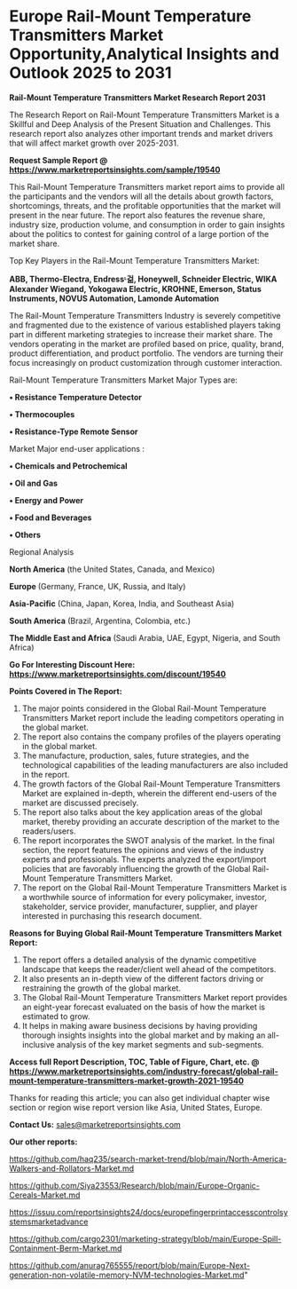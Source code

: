 # Europe Rail-Mount Temperature Transmitters Market Opportunity,Analytical Insights and Outlook 2025 to 2031

<strong>Rail-Mount Temperature Transmitters Market Research Report 2031</strong>

The Research Report on Rail-Mount Temperature Transmitters Market is a Skillful and Deep Analysis of the Present Situation and Challenges. This research report also analyzes other important trends and market drivers that will affect market growth over 2025-2031.

<strong>Request Sample Report @ <a href=https://www.marketreportsinsights.com/sample/19540>https://www.marketreportsinsights.com/sample/19540</a></strong>

This Rail-Mount Temperature Transmitters market report aims to provide all the participants and the vendors will all the details about growth factors, shortcomings, threats, and the profitable opportunities that the market will present in the near future. The report also features the revenue share, industry size, production volume, and consumption in order to gain insights about the politics to contest for gaining control of a large portion of the market share.

Top Key Players in the Rail-Mount Temperature Transmitters Market:

<strong>ABB, Thermo-Electra, Endressᶫ걺, Honeywell, Schneider Electric, WIKA Alexander Wiegand, Yokogawa Electric, KROHNE, Emerson, Status Instruments, NOVUS Automation, Lamonde Automation</strong>

The Rail-Mount Temperature Transmitters Industry is severely competitive and fragmented due to the existence of various established players taking part in different marketing strategies to increase their market share. The vendors operating in the market are profiled based on price, quality, brand, product differentiation, and product portfolio. The vendors are turning their focus increasingly on product customization through customer interaction.

Rail-Mount Temperature Transmitters Market Major Types are:

<strong>• Resistance Temperature Detector

• Thermocouples

• Resistance-Type Remote Sensor</strong>

Market Major end-user applications :

<strong>• Chemicals and Petrochemical

• Oil and Gas

• Energy and Power

• Food and Beverages

• Others</strong>

Regional Analysis

</u><strong><b>North America</b></strong> (the United States, Canada, and Mexico)

<strong><b>Europe </b></strong>(Germany, France, UK, Russia, and Italy)

<strong><b>Asia-Pacific</b></strong> (China, Japan, Korea, India, and Southeast Asia)

<strong><b>South America</b></strong> (Brazil, Argentina, Colombia, etc.)

<strong><b>The Middle East and Africa</b></strong> (Saudi Arabia, UAE, Egypt, Nigeria, and South Africa)

<strong>Go For Interesting Discount Here: <a href=https://www.marketreportsinsights.com/discount/19540>https://www.marketreportsinsights.com/discount/19540</a></strong>

<strong>Points Covered in The Report:</strong>
<ol>
  <li>The major points considered in the Global Rail-Mount Temperature Transmitters Market report include the leading competitors operating in the global market.</li>
  <li>The report also contains the company profiles of the players operating in the global market.</li>
  <li>The manufacture, production, sales, future strategies, and the technological capabilities of the leading manufacturers are also included in the report.</li>
  <li>The growth factors of the Global Rail-Mount Temperature Transmitters Market are explained in-depth, wherein the different end-users of the market are discussed precisely.</li>
  <li>The report also talks about the key application areas of the global market, thereby providing an accurate description of the market to the readers/users.</li>
  <li>The report incorporates the SWOT analysis of the market. In the final section, the report features the opinions and views of the industry experts and professionals. The experts analyzed the export/import policies that are favorably influencing the growth of the Global Rail-Mount Temperature Transmitters Market.</li>
  <li>The report on the Global Rail-Mount Temperature Transmitters Market is a worthwhile source of information for every policymaker, investor, stakeholder, service provider, manufacturer, supplier, and player interested in purchasing this research document.</li>
</ol>
<strong>Reasons for Buying Global Rail-Mount Temperature Transmitters Market Report:</strong>

<ol>
  <li>The report offers a detailed analysis of the dynamic competitive landscape that keeps the reader/client well ahead of the competitors.</li>
  <li>It also presents an in-depth view of the different factors driving or restraining the growth of the global market.</li>
  <li>The Global Rail-Mount Temperature Transmitters Market report provides an eight-year forecast evaluated on the basis of how the market is estimated to grow.</li>
  <li>It helps in making aware business decisions by having providing thorough insights insights into the global market and by making an all-inclusive analysis of the key market segments and sub-segments.</li>
</ol>
<strong>Access full Report Description, TOC, Table of Figure, Chart, etc. @ <a href=https://www.marketreportsinsights.com/industry-forecast/global-rail-mount-temperature-transmitters-market-growth-2021-19540>https://www.marketreportsinsights.com/industry-forecast/global-rail-mount-temperature-transmitters-market-growth-2021-19540</a></strong>


Thanks for reading this article; you can also get individual chapter wise section or region wise report version like Asia, United States, Europe.

<strong>Contact Us:</strong>
sales@marketreportsinsights.com

<strong>Our other reports:</strong>

<a href=https://github.com/haq235/search-market-trend/blob/main/North-America-Walkers-and-Rollators-Market.md>https://github.com/haq235/search-market-trend/blob/main/North-America-Walkers-and-Rollators-Market.md</a>

<a href=https://github.com/Siya23553/Research/blob/main/Europe-Organic-Cereals-Market.md>https://github.com/Siya23553/Research/blob/main/Europe-Organic-Cereals-Market.md</a>

<a href=https://issuu.com/reportsinsights24/docs/europefingerprintaccesscontrolsystemsmarketadvance>https://issuu.com/reportsinsights24/docs/europefingerprintaccesscontrolsystemsmarketadvance</a>

<a href=https://github.com/cargo2301/marketing-strategy/blob/main/Europe-Spill-Containment-Berm-Market.md>https://github.com/cargo2301/marketing-strategy/blob/main/Europe-Spill-Containment-Berm-Market.md</a>

<a href=https://github.com/anurag765555/report/blob/main/Europe-Next-generation-non-volatile-memory-NVM-technologies-Market.md>https://github.com/anurag765555/report/blob/main/Europe-Next-generation-non-volatile-memory-NVM-technologies-Market.md</a>"

